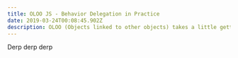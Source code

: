 ```yaml
---
title: OLOO JS - Behavior Delegation in Practice
date: 2019-03-24T00:08:45.902Z
description: OLOO (Objects linked to other objects) takes a little getting used to, but makes a lot of sense once that is achieved. Still, you should be mindful of your team's style and not use it without some discussion.
---
```

Derp derp derp
